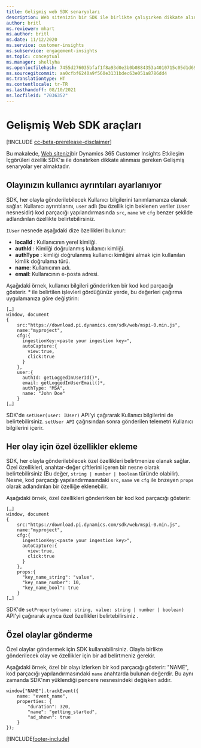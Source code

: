 ```yaml
---
title: Gelişmiş web SDK senaryoları
description: Web sitenizin bir SDK ile birlikte çalışırken dikkate alınacak gelişmiş senaryolar.
author: britl
ms.reviewer: mhart
ms.author: britl
ms.date: 11/12/2020
ms.service: customer-insights
ms.subservice: engagement-insights
ms.topic: conceptual
ms.manager: shellyha
ms.openlocfilehash: 7455d276035bfaf1f8a93d0e3b0b0884353a4010715c05d1d696309f7eb4b233
ms.sourcegitcommit: aa0cfbf6240a9f560e3131bdec63e051a8786dd4
ms.translationtype: HT
ms.contentlocale: tr-TR
ms.lasthandoff: 08/10/2021
ms.locfileid: "7036352"
---
```

# <a name="advanced-web-sdk-instrumentation"></a>Gelişmiş Web SDK araçları

[!INCLUDE [cc-beta-prerelease-disclaimer](includes/cc-beta-prerelease-disclaimer.md)]

Bu makalede, [Web sitenizi](instrument-website.md)bir Dynamics 365 Customer Insights Etkileşim İçgörüleri özellik SDK'sı ile donatırken dikkate alınması gereken Gelişmiş senaryolar yer almaktadır.

## <a name="setting-user-details-for-your-event"></a>Olayınızın kullanıcı ayrıntıları ayarlanıyor

SDK, her olayla gönderilebilecek Kullanıcı bilgilerini tanımlamanıza olanak sağlar. Kullanıcı ayrıntılarını, `user` adlı (bu özellik için beklenen veriler `IUser` nesnesidir) kod parçacığı yapılandırmasında `src`, `name` ve `cfg` benzer şekilde adlandırılan özellikte belirtebilirsiniz.

`IUser` nesnede aşağıdaki dize özellikleri bulunur:

- **localId** : Kullanıcının yerel kimliği.
- **authId** : Kimliği doğrulanmış kullanıcı kimliği.
- **authType** : kimliği doğrulanmış kullanıcı kimliğini almak için kullanılan kimlik doğrulama türü.
- **name**: Kullanıcının adı.
- **email**: Kullanıcının e-posta adresi.
    
Aşağıdaki örnek, kullanıcı bilgileri gönderirken bir kod kod parçacığı gösterir. * ile belirtilen işlevleri gördüğünüz yerde, bu değerleri çağırma uygulamanıza göre değiştirin:  

```
[…]
window, document 
{
    src:"https://download.pi.dynamics.com/sdk/web/mspi-0.min.js", 
    name:"myproject",      
    cfg:{ 
      ingestionKey:<paste your ingestion key>", 
      autoCapture:{ 
        view:true, 
        click:true 
      }
    },
    user:{
      authId: getLoggedInUserId()*,
      email: getLoggedInUserEmail()*,
      authType: "MSA",
      name: "John Doe"
    }
[…]
```

SDK'de `setUser(user: IUser)` API'yi çağırarak Kullanıcı bilgilerini de belirtebilirsiniz. `setUser API` çağrısından sonra gönderilen telemetri Kullanıcı bilgilerini içerir.

## <a name="adding-custom-properties-for-each-event"></a>Her olay için özel özellikler ekleme

SDK, her olayla gönderilebilecek özel özellikleri belirtmenize olanak sağlar. Özel özellikleri, anahtar-değer çiftlerini içeren bir nesne olarak belirtebilirsiniz (Bu değer, `string | number | boolean` türünde olabilir). Nesne, kod parçacığı yapılandırmasındaki `src`, `name` ve `cfg` ile bnzeyen `props` olarak adlandırılan bir özelliğe eklenebilir. 

Aşağıdaki örnek, özel özellikleri gönderirken bir kod kod parçacığı gösterir:

```
[…]
window, document 
{
    src:"https://download.pi.dynamics.com/sdk/web/mspi-0.min.js", 
    name:"myproject",      
    cfg:{ 
      ingestionKey:<paste your ingestion key>", 
      autoCapture:{ 
        view:true, 
        click:true 
      }
    },
    props:{
      "key_name_string": "value",
      "key_name_number": 10,
      "key_name_bool": true
    }
[…]
```

SDK'de `setProperty(name: string, value: string | number | boolean)` API'yi çağırarak ayrıca özel özellikleri belirtebilirsiniz .

## <a name="sending-custom-events"></a>Özel olaylar gönderme

Özel olaylar göndermek için SDK kullanabilirsiniz. Olayla birlikte gönderilecek olay ve özellikler için bir ad belirtmeniz gerekir.

Aşağıdaki örnek, özel bir olayı izlerken bir kod parçacığı gösterir: "NAME", kod parçacığı yapılandırmasındaki `name` anahtarda bulunan değerdir. Bu aynı zamanda SDK'nın yüklendiği pencere nesnesindeki değişken addır.

```
window["NAME"].trackEvent({
    name: "event_name",
    properties: {
        "duration": 320,
        "name": "getting_started",
        "ad_shown": true
    }
});
```


[!INCLUDE[footer-include](../includes/footer-banner.md)]